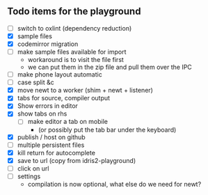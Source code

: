 
## Todo items for the playground

- [ ] switch to oxlint (dependency reduction)
- [x] sample files
- [x] codemirror migration
- [ ] make sample files available for import
  - workaround is to visit the file first
  - we can put them in the zip file and pull them over the IPC
- [ ] make phone layout automatic
- [ ] case split &c
- [x] move newt to a worker (shim + newt + listener)
- [x] tabs for source, compiler output
- [x] Show errors in editor
- [x] show tabs on rhs
  - [ ] make editor a tab on mobile
    - (or possibly put the tab bar under the keyboard)
- [x] publish / host on github
- [ ] multiple persistent files
- [x] kill return for autocomplete
- [x] save to url (copy from idris2-playground)
- [ ] click on url
- [ ] settings
  - compilation is now optional, what else do we need for newt?



